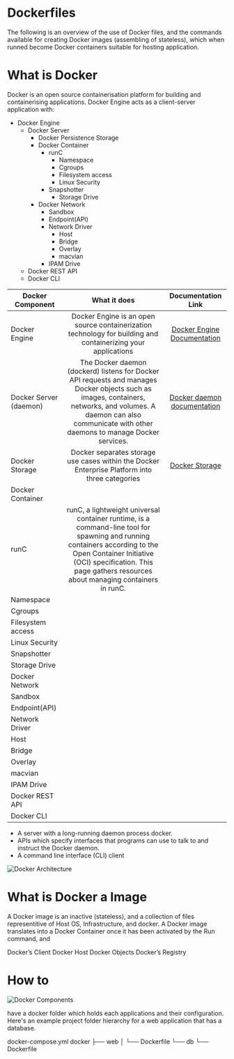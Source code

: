 # Dockerfiles

The following is an overview of the use of Docker files, and the commands available for creating Docker images 
(assembling of stateless), which when runned become Docker containers suitable for hosting application.

# What is Docker
Docker is an open source containerisation platform for building and containerising applications. Docker Engine acts 
as a client-server application with:

* Docker Engine
    * Docker Server 
        * Docker Persistence Storage
        * Docker Container
            * runC
                * Namespace
                * Cgroups
                * Filesystem access
                * Linux Security
            * Snapshotter
                * Storage Drive
        * Docker Network
            * Sandbox
            * Endpoint(API)
            * Network Driver
                * Host
                * Bridge
                * Overlay
                * macvian
            * IPAM Drive 
    * Docker REST API
    * Docker CLI
 
|Docker Component       |What it does           | Documentation Link    | 
|-----------------------|:---------------------:|:----------------------:
| Docker Engine         | Docker Engine is an open source containerization technology for building and containerizing your applications| [Docker Engine Documentation](https://docs.docker.com/install/linux/docker-ce/ubuntu/)                      |                       |
| Docker Server (daemon)         | The Docker daemon (dockerd) listens for Docker API requests and manages Docker objects such as images, containers, networks, and volumes. A daemon can also communicate with other daemons to manage Docker services.| [Docker daemon documentation]()                      |
| Docker Storage|Docker separates storage use cases within the Docker Enterprise Platform into three categories |[Docker Storage](https://success.docker.com/article/an-introduction-to-storage-solutions-for-docker-enterprise)                      |
| Docker Container |
| runC|runC, a lightweight universal container runtime, is a command-line tool for spawning and running containers according to the Open Container Initiative (OCI) specification.  This page gathers resources about managing containers in runC.|   |
| Namespace|
| Cgroups|
| Filesystem access|
| Linux Security|
| Snapshotter|
| Storage Drive|
| Docker Network|
| Sandbox|
| Endpoint(API)|
| Network Driver|
| Host|
| Bridge|
| Overlay|
| macvian|
| IPAM Drive| 
| Docker REST API|
| Docker CLI|
        
* A server with a long-running daemon process docker.
* APIs which specify interfaces that programs can use to talk to and instruct the Docker daemon.
* A command line interface (CLI) client

![Docker Architecture](https://vmarena.com/wp-content/uploads/2018/08/DOCK02.png)

# What is Docker a Image
A Docker image is an inactive (stateless), and a collection of files representitive of Host OS, Infrastructure, 
and docker.  A Docker image translates into a Docker Container once it has been activated by the Run command, and 

Docker’s Client
Docker Host
Docker Objects
Docker’s Registry 

# How to 

![Docker Components](https://d1jnx9ba8s6j9r.cloudfront.net/blog/wp-content/uploads/2019/09/Picture1-15.png)


have a docker folder which holds each applications and their configuration. Here's an example project folder hierarchy for a web application that has a database.

docker-compose.yml
docker
├── web
│   └── Dockerfile
└── db
    └── Dockerfile